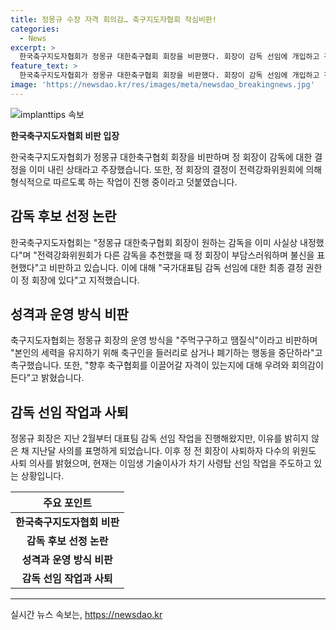 ```yaml
---
title: 정몽규 수장 자격 회의감… 축구지도자협회 작심비판!
categories:
  - News
excerpt: >
  한국축구지도자협회가 정몽규 대한축구협회 회장을 비판했다. 회장이 감독 선임에 개입하고 전력강화위원회를 무시하는 것을 지적하며, 축구협회 운영에 대한 우려를 표명했다. 축구계의 불신과 갈등을 보여주는 상황에서 정 전 위원장은 사의를 표명하고, 이에 따라 다수의 위원들도 사퇴 의사를 밝혔다. 현재는 기술이사가 차기 감독 선임 작업을 주도하고 있다. 축구계의 혼란을 바탕으로 한 정 전 위원장의 사임과 이에 뒤이은 변화에 대한 보도 유망.
feature_text: >
  한국축구지도자협회가 정몽규 대한축구협회 회장을 비판했다. 회장이 감독 선임에 개입하고 전력강화위원회를 무시하는 것을 지적하며, 축구협회 운영에 대한 우려를 표명했다. 축구계의 불신과 갈등을 보여주는 상황에서 정 전 위원장은 사의를 표명하고, 이에 따라 다수의 위원들도 사퇴 의사를 밝혔다. 현재는 기술이사가 차기 감독 선임 작업을 주도하고 있다. 축구계의 혼란을 바탕으로 한 정 전 위원장의 사임과 이에 뒤이은 변화에 대한 보도 유망.
image: 'https://newsdao.kr/res/images/meta/newsdao_breakingnews.jpg'
---
```


<p><img src="https://newsdao.kr/res/images/meta/newsdao_breakingnews.jpg" alt="implanttips 속보" /></p>

<p><b>한국축구지도자협회 비판 입장</b></p>

<p data-ke-size="size16">한국축구지도자협회가 정몽규 대한축구협회 회장을 비판하며 정 회장이 감독에 대한 결정을 이미 내린 상태라고 주장했습니다. 또한, 정 회장의 결정이 전력강화위원회에 의해 형식적으로 따르도록 하는 작업이 진행 중이라고 덧붙였습니다.</p>

<h2 data-ke-size="size26">감독 후보 선정 논란</h2>

<p data-ke-size="size16">한국축구지도자협회는 "정몽규 대한축구협회 회장이 원하는 감독을 이미 사실상 내정했다"며 "전력강화위원회가 다른 감독을 추천했을 때 정 회장이 부담스러워하며 불신을 표현했다"고 비판하고 있습니다. 이에 대해 "국가대표팀 감독 선임에 대한 최종 결정 권한이 정 회장에 있다"고 지적했습니다.</p>

<h2 data-ke-size="size26">성격과 운영 방식 비판</h2>

<p data-ke-size="size16">축구지도자협회는 정몽규 회장의 운영 방식을 "주먹구구하고 땜질식"이라고 비판하며 "본인의 세력을 유지하기 위해 축구인을 들러리로 삼거나 폐기하는 행동을 중단하라"고 촉구했습니다. 또한, "향후 축구협회를 이끌어갈 자격이 있는지에 대해 우려와 회의감이 든다"고 밝혔습니다.</p>

<h2 data-ke-size="size26">감독 선임 작업과 사퇴</h2>

<p data-ke-size="size16">정몽규 회장은 지난 2월부터 대표팀 감독 선임 작업을 진행해왔지만, 이유를 밝히지 않은 채 지난달 사의를 표명하게 되었습니다. 이후 정 전 회장이 사퇴하자 다수의 위원도 사퇴 의사를 밝혔으며, 현재는 이임생 기술이사가 차기 사령탑 선임 작업을 주도하고 있는 상황입니다.</p>

<table>
    <thead>
        <tr>
            <th>주요 포인트</th>
        </tr>
    </thead>
    <tbody>
        <tr>
            <td style="text-align: center; height: 17px;"><b>한국축구지도자협회 비판</b></td>
        </tr>
        <tr>
            <td style="text-align: center; height: 17px;"><b>감독 후보 선정 논란</b></td>
        </tr>
        <tr>
            <td style="text-align: center; height: 17px;"><b>성격과 운영 방식 비판</b></td>
        </tr>
        <tr>
            <td style="text-align: center; height: 17px;"><b>감독 선임 작업과 사퇴</b></td>
        </tr>
    </tbody>
</table>

<p><hr></p>
실시간 뉴스 속보는, <a href="https://newsdao.kr" rel="dofollow">https://newsdao.kr</a>


